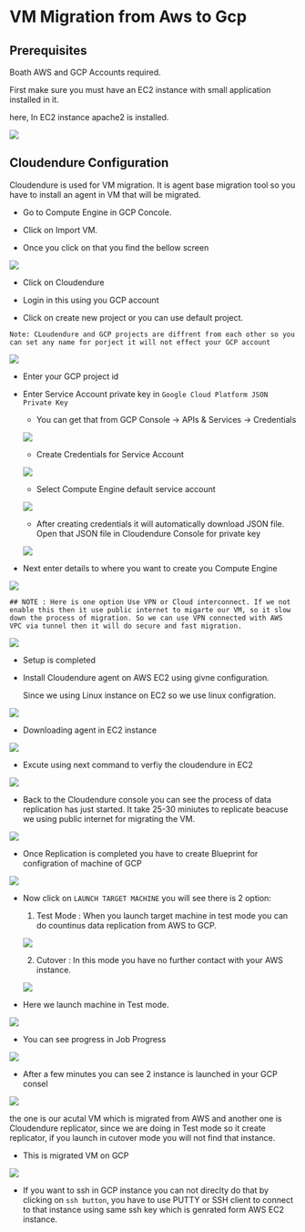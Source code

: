 # VM Migration from Aws to Gcp

## Prerequisites

Boath AWS and GCP Accounts required.

First make sure you must have an EC2 instance with small application installed in it.

here, In EC2 instance apache2 is installed.

![](https://github.com/Petabytz/GCP-Projects/blob/master/VM%20Migration/AWS%20to%20GCP%20by%20cloudendure/Screenshot%20(124).png)

## Cloudendure Configuration

Cloudendure is used for VM migration. It is agent base migration tool so you have to install an agent in VM that will be migrated. 

* Go to Compute Engine in GCP Concole.

* Click on Import VM.

* Once you click on that you find the bellow screen

![](https://github.com/Petabytz/GCP-Projects/blob/master/VM%20Migration/AWS%20to%20GCP%20by%20cloudendure/Screenshot%20(83).png)

* Click on Cloudendure

* Login in this using you GCP account

* Click on create new project or you can use default project.

```Note: CLoudendure and GCP projects are diffrent from each other so you can set any name for porject it will not effect your GCP account```
  
![](https://github.com/Petabytz/GCP-Projects/blob/master/VM%20Migration/AWS%20to%20GCP%20by%20cloudendure/Screenshot%20(104).png)

* Enter your GCP project id

* Enter Service Account private key in ```Google Cloud Platform JSON Private Key```

  * You can get that from GCP Console -> APIs & Services -> Credentials
  
  ![](https://github.com/Petabytz/GCP-Projects/blob/master/VM%20Migration/AWS%20to%20GCP%20by%20cloudendure/Screenshot%20(105).png)
  
  * Create Credentials for Service Account
  
  ![](https://github.com/Petabytz/GCP-Projects/blob/master/VM%20Migration/AWS%20to%20GCP%20by%20cloudendure/Screenshot%20(106).png)
  
  * Select Compute Engine default service account
  
  ![](https://github.com/Petabytz/GCP-Projects/blob/master/VM%20Migration/AWS%20to%20GCP%20by%20cloudendure/Screenshot%20(108).png)
  
  * After creating credentials it will automatically download JSON file. Open that JSON file in Cloudendure Console for private key
  
  ![](https://github.com/Petabytz/GCP-Projects/blob/master/VM%20Migration/AWS%20to%20GCP%20by%20cloudendure/Screenshot%20(109).png)

* Next enter details to where you want to create you Compute Engine

![](https://github.com/Petabytz/GCP-Projects/blob/master/VM%20Migration/AWS%20to%20GCP%20by%20cloudendure/Screenshot%20(110).png)

```## NOTE : Here is one option Use VPN or Cloud interconnect. If we not enable this then it use public internet to migarte our VM, so it slow down the process of migration. So we can use VPN connected with AWS VPC via tunnel then it will do secure and fast migration.  ``` 

![](https://github.com/Petabytz/GCP-Projects/blob/master/VM%20Migration/AWS%20to%20GCP%20by%20cloudendure/Screenshot%20(111).png)

* Setup is completed

* Install Cloudendure agent on AWS EC2 using givne configuration.

    Since we using Linux instance on EC2 so we use linux configration.

![](https://github.com/Petabytz/GCP-Projects/blob/master/VM%20Migration/AWS%20to%20GCP%20by%20cloudendure/Screenshot%20(112).png)

* Downloading agent in EC2 instance 

![](https://github.com/Petabytz/GCP-Projects/blob/master/VM%20Migration/AWS%20to%20GCP%20by%20cloudendure/Screenshot%20(113).png)

* Excute using next command to verfiy the cloudendure in EC2

![](https://github.com/Petabytz/GCP-Projects/blob/master/VM%20Migration/AWS%20to%20GCP%20by%20cloudendure/Screenshot%20(114).png)

* Back to the Cloudendure console you can see the process of data replication has just started. It take 25-30 miniutes to replicate beacuse we using public internet for migrating the VM.

![](https://github.com/Petabytz/GCP-Projects/blob/master/VM%20Migration/AWS%20to%20GCP%20by%20cloudendure/Screenshot%20(115).png)

* Once Replication is completed you have to create Blueprint for configration of machine of GCP

![](https://github.com/Petabytz/GCP-Projects/blob/master/VM%20Migration/AWS%20to%20GCP%20by%20cloudendure/Screenshot%20(117).png)

* Now click on ```LAUNCH TARGET MACHINE``` you will see there is 2 option:

  1. Test Mode : When you launch target machine in test mode you can do countinus data replication from AWS to GCP.
  
  ![](https://github.com/Petabytz/GCP-Projects/blob/master/VM%20Migration/AWS%20to%20GCP%20by%20cloudendure/Screenshot%20(118).png)
  
  2. Cutover : In this mode you have no further contact with your AWS instance.
  
  ![](https://github.com/Petabytz/GCP-Projects/blob/master/VM%20Migration/AWS%20to%20GCP%20by%20cloudendure/Screenshot%20(119).png)

* Here we launch machine in Test mode.

![](https://github.com/Petabytz/GCP-Projects/blob/master/VM%20Migration/AWS%20to%20GCP%20by%20cloudendure/Screenshot%20(120).png)

* You can see progress in Job Progress

![](https://github.com/Petabytz/GCP-Projects/blob/master/VM%20Migration/AWS%20to%20GCP%20by%20cloudendure/Screenshot%20(121).png)

* After a few minutes you can see 2 instance is launched in your GCP consel

![](https://github.com/Petabytz/GCP-Projects/blob/master/VM%20Migration/AWS%20to%20GCP%20by%20cloudendure/Screenshot%20(122).png)

the one is our acutal VM which is migrated from AWS and another one is Cloudendure replicator, since we are doing in Test mode so it create replicator, if you launch in cutover mode you will not find that instance.

* This is migrated VM on GCP

![](https://github.com/Petabytz/GCP-Projects/blob/master/VM%20Migration/AWS%20to%20GCP%20by%20cloudendure/Screenshot%20(123).png)

* If you want to ssh in GCP instance you can not direclty do that by clicking on ```ssh button```, you have to use PUTTY or SSH client to connect to that instance using same ssh key which is genrated form AWS EC2 instance.
